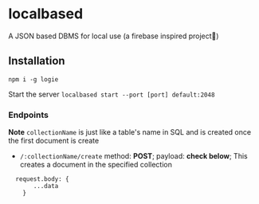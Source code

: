 # localbased
A JSON based DBMS for local use (a firebase inspired project🙂) 

## Installation
`npm i -g logie`

Start the server
`localbased start --port [port] default:2048`

### Endpoints
**Note** `collectionName` is just like a table's name in SQL and is created once the first document is create
 - ```/:collectionName/create``` method: **POST**; payload: **check below**; This creates a document in the specified collection
```
  request.body: {
       ...data
    }
 ```
